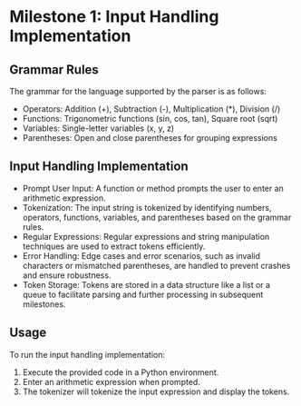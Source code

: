 # Milestone 1: Input Handling Implementation
## Grammar Rules
The grammar for the language supported by the parser is as follows:

* Operators: Addition (+), Subtraction (-), Multiplication (*), Division (/)
* Functions: Trigonometric functions (sin, cos, tan), Square root (sqrt)
* Variables: Single-letter variables (x, y, z)
* Parentheses: Open and close parentheses for grouping expressions

## Input Handling Implementation
* Prompt User Input: A function or method prompts the user to enter an arithmetic expression.
* Tokenization: The input string is tokenized by identifying numbers, operators, functions, variables, and parentheses based on the grammar rules.
* Regular Expressions: Regular expressions and string manipulation techniques are used to extract tokens efficiently.
* Error Handling: Edge cases and error scenarios, such as invalid characters or mismatched parentheses, are handled to prevent crashes and ensure robustness.
* Token Storage: Tokens are stored in a data structure like a list or a queue to facilitate parsing and further processing in subsequent milestones.

## Usage
To run the input handling implementation:
1. Execute the provided code in a Python environment.
2. Enter an arithmetic expression when prompted.
3. The tokenizer will tokenize the input expression and display the tokens.
